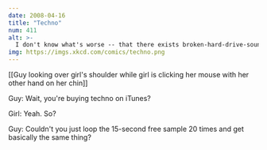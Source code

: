 ```yaml
---
date: 2008-04-16
title: "Techno"
num: 411
alt: >-
  I don't know what's worse -- that there exists broken-hard-drive-sound techno, or that it's not half bad.
img: https://imgs.xkcd.com/comics/techno.png
---
```

[[Guy looking over girl's shoulder while girl is clicking her mouse with her other hand on her chin]]

Guy: Wait, you're buying techno on iTunes?

Girl: Yeah. So?

Guy: Couldn't you just loop the 15-second free sample 20 times and get basically the same thing?

